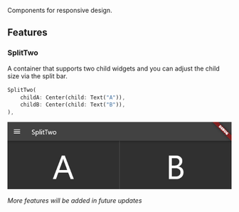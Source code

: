 <!-- 
This README describes the package. If you publish this package to pub.dev,
this README's contents appear on the landing page for your package.

For information about how to write a good package README, see the guide for
[writing package pages](https://dart.dev/guides/libraries/writing-package-pages). 

For general information about developing packages, see the Dart guide for
[creating packages](https://dart.dev/guides/libraries/create-library-packages)
and the Flutter guide for
[developing packages and plugins](https://flutter.dev/developing-packages). 
-->

Components for responsive design.

## Features
### SplitTwo
A container that supports two child widgets and you can adjust the child size via the split bar.

```dart
SplitTwo(
    childA: Center(child: Text("A")),
    childB: Center(child: Text("B")),
),
```
![](.media/split-two.gif)

_More features will be added in future updates_